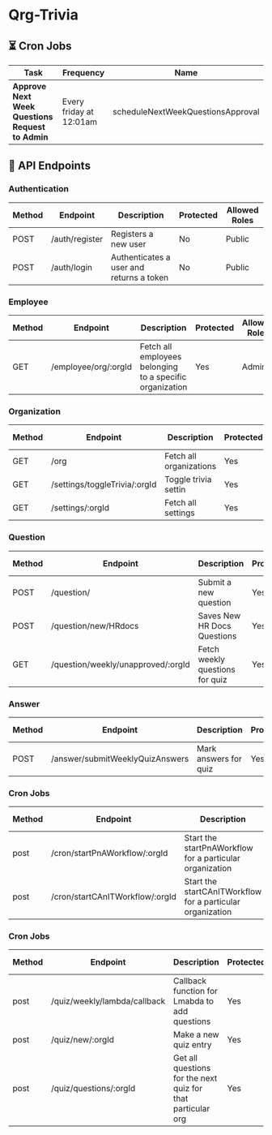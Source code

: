 # Qrg-Trivia

## ⏳ Cron Jobs

| Task                                             | Frequency                      | Name                               |
| ------------------------------------------       | ---------------------------    | -----------------------------------|
| **Approve Next Week Questions Request to Admin** | Every friday at 12:01am        | scheduleNextWeekQuestionsApproval  |

## 🔌 API Endpoints

### Authentication

| Method | Endpoint       | Description                              | Protected | Allowed Roles |
| ------ | -------------- | ---------------------------------------- | --------- | ------------- |
| POST   | /auth/register | Registers a new user                     | No        | Public        |
| POST   | /auth/login    | Authenticates a user and returns a token | No        | Public        |

### Employee

| Method | Endpoint             | Description                                              | Protected | Allowed Roles |
| ------ | -------------------- | -------------------------------------------------------- | --------- | ------------- |
| GET    | /employee/org/:orgId | Fetch all employees belonging to a specific organization | Yes       | Admin         |

### Organization

| Method | Endpoint                          | Description             | Protected | Allowed Roles |
| ------ | --------------------------------- | ----------------------- | --------- | ------------- |
| GET    | /org                              | Fetch all organizations | Yes       | Public        |
| GET    | /settings/toggleTrivia/:orgId     | Toggle trivia settin    | Yes       | Admin         |
| GET    | /settings/:orgId                  | Fetch all settings      | Yes       | Admin         |

### Question

| Method | Endpoint                           | Description                                                                | Protected | Allowed Roles   |
| ------ | ---------------------------------- | -------------------------------------------------------------------------- | --------- | --------------- |
| POST   | /question/                         | Submit a new question                                                      | Yes       | Admin, Employee |
| POST   | /question/new/HRdocs              | Saves New HR Docs Questions                                                | Yes       | Admin           |
| GET    | /question/weekly/unapproved/:orgId | Fetch weekly questions for quiz                                            | Yes       | Employee        |

### Answer

| Method | Endpoint                        | Description           | Protected | Allowed Roles |
| ------ | ------------------------------- | --------------------- | --------- | ------------- |
| POST   | /answer/submitWeeklyQuizAnswers | Mark answers for quiz | Yes       | Employee      |

### Cron Jobs

| Method | Endpoint                        | Description                                                | Protected | Allowed Roles |
| ------ | -----------------------------   | --------------------------------------------------------   | --------- | ------------- |
| post   | /cron/startPnAWorkflow/:orgId   | Start the startPnAWorkflow for a particular organization   | Yes       | Admin         |
| post   | /cron/startCAnITWorkflow/:orgId | Start the startCAnITWorkflow for a particular organization | Yes       | Admin         |

### Cron Jobs

| Method | Endpoint                      | Description                                                 | Protected | Allowed Roles |
| ------ | ----------------------------- | ----------------------------------------------------------  | --------- | ------------- |
| post   | /quiz/weekly/lambda/callback  | Callback function for Lmabda to add questions               | Yes       | Admin         |
| post   | /quiz/new/:orgId              | Make a new quiz entry                                       | Yes       | Admin         |
| post   | /quiz/questions/:orgId        | Get all questions for the next quiz for that particular org | Yes       | Admin         |

